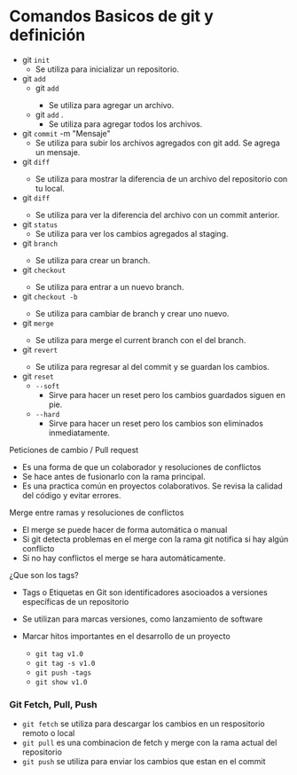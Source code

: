 # Comandos Basicos de git y definición

- git `init` 
	- Se utiliza para inicializar un repositorio.
- git `add`
	- git `add` <archivo>
		- Se utiliza para agregar un archivo.
	- git `add` .
		- Se utiliza para agregar todos los archivos.
- git `commit` -m "Mensaje"
	- Se utiliza para subir los archivos agregados con git add. Se agrega un mensaje.
- git `diff` <archivo>
	- Se utiliza para mostrar la diferencia de un archivo del repositorio con tu local.
- git `diff` <hash><archivo>
	- Se utiliza para ver la diferencia del archivo con un commit anterior.
- git `status`	
	- Se utiliza para ver los cambios agregados al staging.
- git `branch` <CurNombre><NuevoNombre>
	- Se utiliza para crear un branch.
- git `checkout` <Nombre>
	- Se utiliza para entrar a un nuevo branch.
- git `checkout -b`  <Nombre>
	- Se utiliza para cambiar de branch y crear uno nuevo.
- git `merge` <Nombre>
	- Se utiliza para merge el current branch con el <Nombre> del branch.
- git `revert` <ID>
	- Se utiliza para regresar al <id> del commit y se guardan los cambios.
- git `reset`
	- `--soft` 
		- Sirve para hacer un reset pero los cambios guardados siguen en pie.
	- `--hard`
		- Sirve para hacer un reset pero los cambios son eliminados inmediatamente. 

Peticiones de cambio / Pull request
- Es una forma de que un colaborador y resoluciones de conflictos
- Se hace antes de fusionarlo con la rama principal.
- Es una practica común en proyectos colaborativos. Se revisa la calidad del código y evitar errores.


Merge entre ramas y resoluciones de conflictos
- El merge se puede hacer de forma automática o manual
- Si git detecta problemas en el merge con la rama git notifica si hay algún conflicto 
- Si no hay conflictos el merge se hara automáticamente.

¿Que son los tags?

- Tags o Etiquetas en Git son identificadores asocioados a versiones específicas de un repositorio
- Se utilizan para marcas versiones, como lanzamiento de software
- Marcar hitos importantes en el desarrollo de un proyecto

	- `git tag v1.0`
	- `git tag -s v1.0`
   	- `git push -tags`
   	- `git show v1.0`

### Git Fetch, Pull, Push

- `git fetch` se utiliza para descargar los cambios en un respositorio remoto o local
- `git pull` es una combinacion de fetch y merge con la rama actual del repositorio
- `git push` se utiliza para enviar los cambios que estan en el commit

